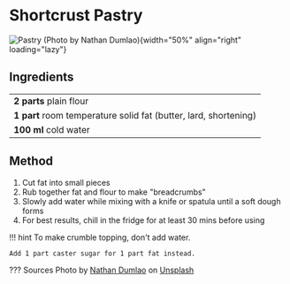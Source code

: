 # Shortcrust Pastry

![Pastry (Photo by Nathan Dumlao)](https://vole.wtf/plaiceholder-images/portrait.jpg){width="50%" align="right" loading="lazy"}

## Ingredients

|                                                                  |
| ---------------------------------------------------------------- |
| **2 parts** plain flour                                          |
| **1 part** room temperature solid fat (butter, lard, shortening) |
| **100 ml** cold water                                            |

## Method
1. Cut fat into small pieces
2. Rub together fat and flour to make "breadcrumbs"
3. Slowly add water while mixing with a knife or spatula until a soft dough forms
4. For best results, chill in the fridge for at least 30 mins before using

!!! hint
    To make crumble topping, don't add water.
    
    Add 1 part caster sugar for 1 part fat instead.

??? Sources
    Photo by <a href="https://unsplash.com/@nate_dumlao?utm_source=unsplash&utm_medium=referral&utm_content=creditCopyText">Nathan Dumlao</a> on <a href="/?utm_source=unsplash&utm_medium=referral&utm_content=creditCopyText">Unsplash</a>
